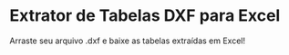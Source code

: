 # Extrator de Tabelas DXF para Excel

Arraste seu arquivo .dxf e baixe as tabelas extraídas em Excel!